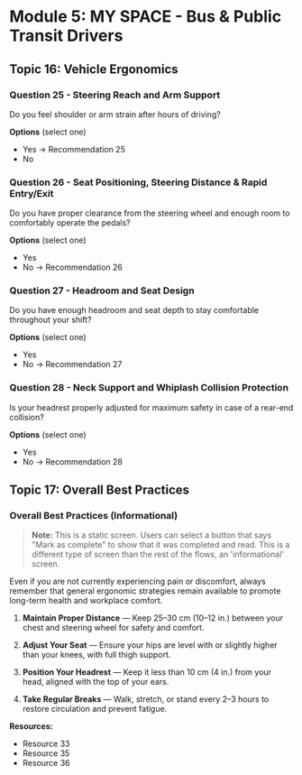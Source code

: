 # Module 5: MY SPACE - Bus & Public Transit Drivers

## Topic 16: Vehicle Ergonomics

### Question 25 - Steering Reach and Arm Support

Do you feel shoulder or arm strain after hours of driving?

**Options** (select one)

- Yes → Recommendation 25
- No

### Question 26 - Seat Positioning, Steering Distance & Rapid Entry/Exit

Do you have proper clearance from the steering wheel and enough room to comfortably operate the pedals?

**Options** (select one)

- Yes
- No → Recommendation 26

### Question 27 - Headroom and Seat Design

Do you have enough headroom and seat depth to stay comfortable throughout your shift?

**Options** (select one)

- Yes
- No → Recommendation 27

### Question 28 - Neck Support and Whiplash Collision Protection

Is your headrest properly adjusted for maximum safety in case of a rear-end collision?

**Options** (select one)

- Yes
- No → Recommendation 28

## Topic 17: Overall Best Practices

### Overall Best Practices (Informational)

> **Note:** This is a static screen. Users can select a button that says "Mark as complete" to show that it was completed and read. This is a different type of screen than the rest of the flows, an 'informational' screen.

Even if you are not currently experiencing pain or discomfort, always remember that general ergonomic strategies remain available to promote long-term health and workplace comfort.

1. **Maintain Proper Distance** — Keep 25–30 cm (10–12 in.) between your chest and steering wheel for safety and comfort.

2. **Adjust Your Seat** — Ensure your hips are level with or slightly higher than your knees, with full thigh support.

3. **Position Your Headrest** — Keep it less than 10 cm (4 in.) from your head, aligned with the top of your ears.

4. **Take Regular Breaks** — Walk, stretch, or stand every 2–3 hours to restore circulation and prevent fatigue.

**Resources:**

- Resource 33
- Resource 35
- Resource 36
